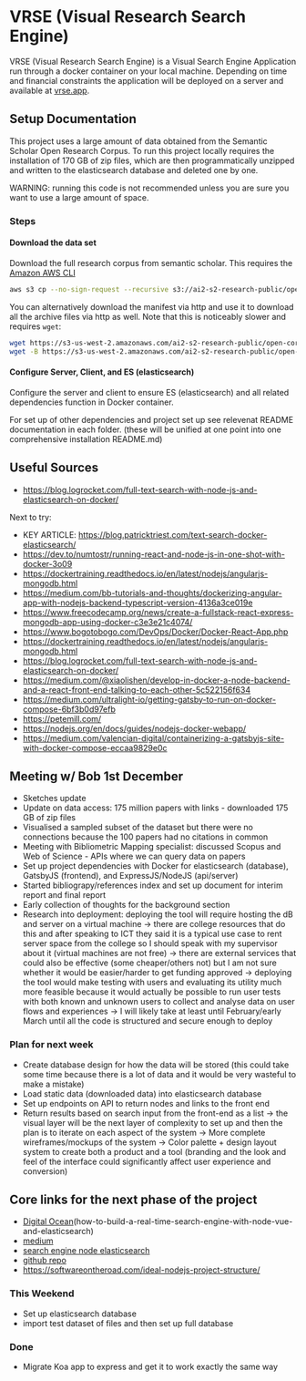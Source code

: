 # VRSE (Visual Research Search Engine)

VRSE (Visual Research Search Engine) is a Visual Search Engine Application run through a docker container on your local machine. Depending on time and financial constraints the application will be deployed on a server and available at [vrse.app](https://vrse.app).

## Setup Documentation

This project uses a large amount of data obtained from the Semantic Scholar Open Research Corpus. To run this project locally requires the installation of 170 GB of zip files, which are then programmatically unzipped and written to the elasticsearch database and deleted one by one.

WARNING: running this code is not recommended unless you are sure you want to use a large amount of space.

### Steps

#### Download the data set

Download the full research corpus from semantic scholar. This requires the [Amazon AWS CLI](https://aws.amazon.com/cli/)

```sh
aws s3 cp --no-sign-request --recursive s3://ai2-s2-research-public/open-corpus/2020-11-06/ destinationPath
```

You can alternatively download the manifest via http and use it to download all the archive files via http as well. Note that this is noticeably slower and requires `wget`:

```sh
wget https://s3-us-west-2.amazonaws.com/ai2-s2-research-public/open-corpus/2020-11-06/manifest.txt
wget -B https://s3-us-west-2.amazonaws.com/ai2-s2-research-public/open-corpus/2020-11-06/ -i manifest.txt
```

#### Configure Server, Client, and ES (elasticsearch)

Configure the server and client to ensure ES (elasticsearch) and all related dependencies function in Docker container.

For set up of other dependencies and project set up see relevenat README documentation in each folder. (these will be unified at one point into one comprehensive installation README.md)

## Useful Sources

- https://blog.logrocket.com/full-text-search-with-node-js-and-elasticsearch-on-docker/

Next to try:
- KEY ARTICLE: https://blog.patricktriest.com/text-search-docker-elasticsearch/
- https://dev.to/numtostr/running-react-and-node-js-in-one-shot-with-docker-3o09
- https://dockertraining.readthedocs.io/en/latest/nodejs/angularjs-mongodb.html
- https://medium.com/bb-tutorials-and-thoughts/dockerizing-angular-app-with-nodejs-backend-typescript-version-4136a3ce019e
- https://www.freecodecamp.org/news/create-a-fullstack-react-express-mongodb-app-using-docker-c3e3e21c4074/
- https://www.bogotobogo.com/DevOps/Docker/Docker-React-App.php
- https://dockertraining.readthedocs.io/en/latest/nodejs/angularjs-mongodb.html
- https://blog.logrocket.com/full-text-search-with-node-js-and-elasticsearch-on-docker/
- https://medium.com/@xiaolishen/develop-in-docker-a-node-backend-and-a-react-front-end-talking-to-each-other-5c522156f634
- https://medium.com/ultralight-io/getting-gatsby-to-run-on-docker-compose-6bf3b0d97efb
- https://petemill.com/
- https://nodejs.org/en/docs/guides/nodejs-docker-webapp/
- https://medium.com/valencian-digital/containerizing-a-gatsbyjs-site-with-docker-compose-eccaa9829e0c

## Meeting w/ Bob 1st December

- Sketches update
- Update on data access: 175 million papers with links - downloaded 175 GB of zip files
- Visualised a sampled subset of the dataset but there were no connections because the 100 papers had no citations in common
- Meeting with Bibliometric Mapping specialist: discussed Scopus and Web of Science - APIs where we can query data on papers
- Set up project dependencies with Docker for elasticsearch (database), GatsbyJS (frontend), and ExpressJS/NodeJS (api/server)
- Started bibliograpy/references index and set up document for interim report and final report
- Early collection of thoughts for the background section
- Research into deployment: deploying the tool will require hosting the dB and server on a virtual machine
-> there are college resources that do this and after speaking to ICT they said it is a typical use case to rent server space from the college so I should speak with my supervisor about it (virtual machines are not free)
-> there are external services that could also be effective (some cheaper/others not) but I am not sure whether it would be easier/harder to get funding approved
-> deploying the tool would make testing with users and evaluating its utility much more feasible because it would actually be possible to run user tests with both known and unknown users to collect and analyse data on user flows and experiences
-> I will likely take at least until February/early March until all the code is structured and secure enough to deploy

### Plan for next week

- Create database design for how the data will be stored (this could take some time because there is a lot of data and it would be very wasteful to make a mistake)
- Load static data (downloaded data) into elasticsearch database
- Set up endpoints on API to return nodes and links to the front end
- Return results based on search input from the front-end as a list
-> the visual layer will be the next layer of complexity to set up and then the plan is to iterate on each aspect of the system
-> More complete wireframes/mockups of the system
-> Color palette + design layout system to create both a product and a tool (branding and the look and feel of the interface could significantly affect user experience and conversion)

## Core links for the next phase of the project

- [Digital Ocean](https://www.digitalocean.com/community/tutorials/)(how-to-build-a-real-time-search-engine-with-node-vue-and-elasticsearch)
- [medium](https://medium.com/yom-ai/rest-api-with-node-js-and-elasticsearch-1368cf9df02a)
- [search engine node elasticsearch](https://www.sitepoint.com/search-engine-node-elasticsearch/)
- [github repo](https://github.com/sitepoint-editors/node-elasticsearch-tutorial)
- https://softwareontheroad.com/ideal-nodejs-project-structure/

### This Weekend

- Set up elasticsearch database
- import test dataset of files and then set up full database

### Done

- Migrate Koa app to express and get it to work exactly the same way
